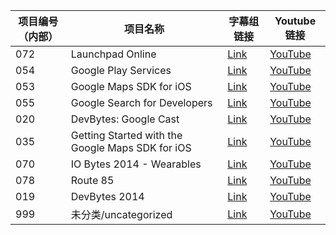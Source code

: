 




| 项目编号（内部） | 项目名称 | 字幕组链接 | Youtube 链接  |
| ---- | ---- | ---- | ---- |
|  072 | Launchpad Online  | [Link](http://pub.gfansub.com//GoogleApps/072-Launchpad-Online/index.html) | [YouTube](https://www.youtube.com/playlist?list=PLOU2XLYxmsILOIxBRPPhgYbuSslr50KVq) |
|  054 | Google Play Services  | [Link](http://pub.gfansub.com//GoogleApps/054-Google-Play-Services/index.html) | [YouTube](https://www.youtube.com/playlist?list=PLOU2XLYxmsILXKTDNlQVnsgQlqRsGf1_e) |
|  053 | Google Maps SDK for iOS  | [Link](http://pub.gfansub.com//GoogleApps/053-Google-Maps-SDK-For-IOS/index.html) | [YouTube](https://www.youtube.com/playlist?list=PLOU2XLYxmsIKkdC4GCZp3JGrY4ctWHnHo) |
|  055 | Google Search for Developers  | [Link](http://pub.gfansub.com//GoogleApps/055-Google-Search-For-Developers/index.html) | [YouTube](https://www.youtube.com/playlist?list=PLOU2XLYxmsIKJztQt-R87yS7ORKu3QV1k) |
|  020 | DevBytes: Google Cast  | [Link](http://pub.gfansub.com//GoogleApps/020-Devbytes-Google-Cast/index.html) | [YouTube](https://www.youtube.com/playlist?list=PLOU2XLYxmsILfBNIVzWsfIscQCxso4gfs) |
|  035 | Getting Started with the Google Maps SDK for iOS  | [Link](http://pub.gfansub.com//GoogleApps/035-Getting-Started-With-The-Google-Maps-Sdk-For-IOS/index.html) | [YouTube](https://www.youtube.com/playlist?list=PLOU2XLYxmsIKJeMe12JelBboOxaUrch2a) |
|  070 | IO Bytes 2014 - Wearables  | [Link](http://pub.gfansub.com//GoogleApps/070-IO-Bytes-2014-Wearables/index.html) | [YouTube](https://www.youtube.com/playlist?list=PLOU2XLYxmsIJu9yzFxRDR1AUmrEu0lRMw) |
|  078 | Route 85  | [Link](http://pub.gfansub.com//GoogleApps/078-Route-85/index.html) | [YouTube](https://www.youtube.com/playlist?list=PLOU2XLYxmsIKGQekfmV0Qk52qLG5LU2jO) |
|  019 | DevBytes 2014  | [Link](http://pub.gfansub.com//GoogleApps/019-Devbytes-2014/index.html) | [YouTube](https://www.youtube.com/playlist?list=PLOU2XLYxmsIJJHY5OrsREtKewtBhc0Uy2) |
|  999 | 未分类/uncategorized  | [Link](http://pub.gfansub.com//GoogleApps/999-Uncategorized/index.html) | [YouTube](https:_) |